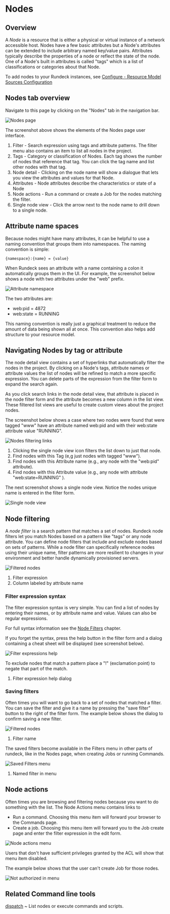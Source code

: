 # Nodes

## Overview

A _Node_ is a resource that is either a physical or virtual instance
of a network accessible host.
Nodes have a few basic attributes but a Node's attributes can be
extended to include arbitrary named key/value pairs. Attributes typically
describe the properties of a node or reflect the state of the node.
One of a Node's built in attributes is called "tags" which is a list
of classifications or categories about that Node.

To add nodes to your Rundeck instances, see [Configure - Resource Model Sources Configuration](/manual/09-configure.md#resource-model-sources-configuration])

## Nodes tab overview

Navigate to this page by clicking on the "Nodes" tab in the navigation
bar.

![Nodes page](~@assets/img/fig0204-a.png)

The screenshot above shows the elements of the Nodes page user interface.

1. Filter - Search expression using tags and attribute patterns. The filter menu also contains an item to list all nodes in the project.
2. Tags - Category or classification of Nodes. Each tag shows the number of nodes that reference that tag. You can click the tag name and list other nodes with that tag.
3. Node detail - Clicking on the node name will show a dialogue that lets you view the attributes and values for that Node.
4. Attributes - Node attributes describe the characteristics or state of a Node
5. Node actions - Run a command or create a Job for the nodes matching the filter.
6. Single node view - Click the arrow next to the node name to drill down to a single node.

## Attribute name spaces

Because nodes might have many attributes, it can be helpful to use a naming convention that groups them into namespaces. The naming convention is simple:

    {namespace}:{name} = {value}

When Rundeck sees an attribute with a name containing a colon it automatically groups them in the UI. For example, the screenshot below shows a node with two attributes under the "web" prefix.

![Attribute namespace](~@assets/img/fig0204-h.png)

The two attributes are:

- web:pid = 4872
- web:state = RUNNING

This naming convention is really just a graphical treatment to reduce the amount of data being shown all at once. This convention also helps add structure to your resource model.

## Navigating Nodes by tag or attribute

The node detail view contains a set of hyperlinks that automatically filter
the nodes in the project.
By clicking on a Node's tags, attribute names or attribute values the list of nodes will be refined to match a more specific expression.
You can delete parts of the expression from the filter form to expand the search again.

As you click search links in the node detail view, that attribute is placed in the node filter form and the attribute becomes a new column in the list view.
These filtered list views are useful to create custom views about the project nodes.

The screenshot below shows a case where two nodes were found that were tagged "www" have an attribute named web:pid and with their web:state attribute value "RUNNING".

![Nodes filtering links](~@assets/img/fig0204-b.png)

1. Clicking the single node view icon filters the list down to just that node.
2. Find nodes with this Tag (e,g just nodes with tagged "www").
3. Find nodes with this Attribute name (e.g., any node with the "web:pid" attribute).
4. Find nodes with this Attribute value (e.g., any node with attribute "web:state=RUNNING" ).

The next screenshot shows a single node view. Notice the nodes unique name is entered in the filter form.

![Single node view](~@assets/img/fig0204-c1.png)

## Node filtering

A _node filter_ is a search pattern that matches a set of nodes.
Rundeck node filters let you match Nodes based on a pattern like "tags" or any node attribute. You can define node filters that include and exclude nodes based on sets of patterns. While a node filter can specifically reference nodes using their unique name, filter patterns are more resilient to changes in your environment and better handle dynamically provisioned servers.

![Filtered nodes](~@assets/img/fig0204-c.png)

1. Filter expression
2. Column labeled by attribute name

### Filter expression syntax

The filter expression syntax is very simple. You can find a list of nodes by entering their names, or by attribute name and value. Values can also be regular expressions.

For full syntax information see the [Node Filters](/manual/10-user.md) chapter.

If you forget the syntax, press the help button in the filter form and a dialog containing a cheat sheet will be displayed (see screenshot below).

![Filter expressions help](~@assets/img/fig0204-c2.png)

To exclude nodes that match a pattern place a "!" (exclamation point) to negate that part of the match.

1. Filter expression help dialog

### Saving filters

Often times you will want to go back to a set of nodes that matched a filter. You can save the filter and give it a name by pressing the "save filter" button to the right of the filter form.
The example below shows the dialog to confirm saving a new filter.

![Filtered nodes](~@assets/img/fig0204-d.png)

1. Filter name

The saved filters become available in the Filters menu in other parts of rundeck, like in the Nodes page, when creating Jobs or running Commands.

![Saved Filters menu](~@assets/img/fig0204-e.png)

1. Named filter in menu

## Node actions

Often times you are browsing and filtering nodes because you want to do something with the list. The Node Actions menu contains links to

- Run a command. Choosing this menu item will forward your browser to the Commands page.
- Create a job. Choosing this menu item will forward you to the Job create page and enter the filter expression in the edit form.

![Node actions menu](~@assets/img/fig0204-f.png)

Users that don't have sufficient privileges granted by the ACL will show that menu item disabled.

The example below shows that the user can't create Job for those nodes.

![Not authorized in menu](~@assets/img/fig0204-g.png)

## Related Command line tools

[dispatch](/manpages/man1/index.md)
~ List nodes or execute commands and scripts.
